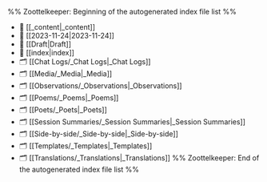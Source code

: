 %% Zoottelkeeper: Beginning of the autogenerated index file list  %%
- 📄 [[_content|_content]]
- 📄 [[2023-11-24|2023-11-24]]
- 📄 [[Draft|Draft]]
- 📄 [[index|index]]
- 🗂️ [[Chat Logs/_Chat Logs|_Chat Logs]]
- 🗂️ [[Media/_Media|_Media]]
- 🗂️ [[Observations/_Observations|_Observations]]
- 🗂️ [[Poems/_Poems|_Poems]]
- 🗂️ [[Poets/_Poets|_Poets]]
- 🗂️ [[Session Summaries/_Session Summaries|_Session Summaries]]
- 🗂️ [[Side-by-side/_Side-by-side|_Side-by-side]]
- 🗂️ [[Templates/_Templates|_Templates]]
- 🗂️ [[Translations/_Translations|_Translations]]
%% Zoottelkeeper: End of the autogenerated index file list  %%
